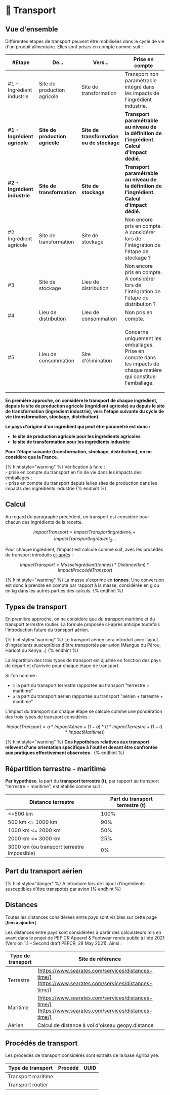 # 🚛 Transport

## Vue d'ensemble

Différentes étapes de transport peuvent être mobilisées dans le cycle de vie d'un produit alimentaire. Elles sont prises en compte comme suit :&#x20;

| #Etape                           | De...                           | Vers...                                   | Prise en compte                                                                                                             |
| -------------------------------- | ------------------------------- | ----------------------------------------- | --------------------------------------------------------------------------------------------------------------------------- |
| #1 - Ingrédient industrie        | Site de production agricole     | Site de transformation                    | Transport non paramétrable intégré dans les impacts de l'ingrédient industrie.                                              |
| **#1 - Ingrédient agricole**     | **Site de production agricole** | **Site de transformation ou de stockage** | **Transport paramétrable au niveau de la définition de l'ingrédient. Calcul d'impact dédié.**                               |
| **#2 - Ingrédient industrie**    | **Site de transformation**      | **Site de stockage**                      | **Transport paramétrable au niveau de la définition de l'ingrédient. Calcul d'impact dédié.**                               |
| <p>#2<br>Ingrédient agricole</p> | Site de transformation          | Site de stockage                          | Non encore pris en compte. A considérer lors de l'intégration de l'étape de stockage ?                                      |
| #3                               | Site de stockage                | Lieu de distribution                      | Non encore pris en compte. A considérer lors de l'intégration de l'étape de distribution ?                                  |
| #4                               | Lieu de distribution            | Lieu de consommation                      | Non pris en compte.                                                                                                         |
| #5                               | Lieu de consommation            | Site d'élimination                        | <p>Concerne uniquement les emballages.<br>Prise en compte dans les impacts de chaque matière qui constitue l'emballage.</p> |

**En première approche, on considère le transport de chaque ingrédient, depuis le site de production agricole (ingrédient agricole) ou depuis le site de transformation (ingrédient industrie), vers l'étape suivante du cycle de vie (transformation, stockage, distribution).**

**Le pays d'origine d'un ingrédient qui peut être paramétré est donc :**&#x20;

* **le site de production agricole pour les ingrédients agricoles**
* **le site de transformation pour les ingrédients industrie**

**Pour l'étape suivante (transformation, stockage, distribution), on ne considère que la France**.

{% hint style="warning" %}
Vérification à faire : \
\- prise en compte du transport en fin de vie dans les impacts des emballages ;\
\- prise en compte du transport depuis le/les sites de production dans les impacts des ingrédients industrie
{% endhint %}

## Calcul

Au regard du paragraphe précédent, un transport est considéré pour chacun des ingrédients de la recette.

$$
ImpactTransport = ImpactTransportIngrédient_1 + ImpactTransportIngrédient_2 ...
$$

Pour chaque ingrédient, l'impact est calculé comme suit, avec les procédés de transport introduits [ci-après](<transport (1).md#undefined>) :&#x20;

$$
ImpactTransport = MasseIngrédient (tonnes) * Distance (km) *  ImpactProccédéTransport
$$

{% hint style="warning" %}
La masse s'exprime en **tonnes**. Une conversion est donc à prendre en compte par rapport à la masse, considérée en g ou en kg dans les autres parties des calculs.&#x20;
{% endhint %}

## Types de transport

En première approche, on ne considère que du transport maritime et du transport terrestre routier. La formule proposée ci-après anticipe toutefois l'introduction future du transport aérien.

{% hint style="warning" %}
Le transport aérien sera introduit avec l'ajout d'ingrédients susceptibles d'être transportés par avion (Mangue du Pérou, Haricot du Kenya...)
{% endhint %}

La répartition des trois types de transport est ajustée en fonction des pays de départ et d'arrivée pour chaque étape de transport.

Si l'on nomme :

* `t` la part du transport terrestre rapportée au transport "terrestre + maritime"
* `a` la part du transport aérien rapportée au transport "aérien + terrestre + maritime"

L'impact du transport sur chaque étape se calcule comme une pondération des trois types de transport considérés :&#x20;

$$
ImpactTransport = a*ImpactAérien + (1-a)*(t*ImpactTerrestre+(1-t)*ImpactMaritime))
$$

{% hint style="warning" %}
**Ces hypothèses relatives aux transport relèvent d'une orientation spécifique à l'outil et devant être confrontée aux pratiques effectivement observées** .
{% endhint %}

## Répartition terrestre - maritime

**Par hypothèse**, la part du **transport terrestre (t)**, par rapport au transport "terrestre + maritime", est établie comme suit :&#x20;

| Distance terrestre                          | Part du transport terrestre (t) |
| ------------------------------------------- | ------------------------------- |
| <=500 km                                    | 100%                            |
| 500 km <= 1000 km                           | 90%                             |
| 1000 km <= 2000 km                          | 50%                             |
| 2000 km <= 3000 km                          | 25%                             |
| 3000 km (ou transport terrestre impossible) | 0%                              |

## Part du transport aérien

{% hint style="danger" %}
A introduire lors de l'ajout d'ingrédients susceptibles d'être transpotés par avion
{% endhint %}

## Distances

Toutes les distances considérées entre pays sont visibles sur cette page \[**lien à ajouter**]

Les distances entre pays sont considérées à partir des calculateurs mis en avant dans le projet de PEF CR Apparel & Footwear rendu public à l'été 2021 (Version 1.1 – Second draft PEFCR, 28 May 2021). Ainsi :

| Type de transport | Site de référence                                                                                        |
| ----------------- | -------------------------------------------------------------------------------------------------------- |
| Terrestre         | ​[https://www.searates.com/services/distances-time/](https://www.searates.com/services/distances-time/)​ |
| Maritime          | ​[https://www.searates.com/services/distances-time/](https://www.searates.com/services/distances-time/)​ |
| Aérien            | Calcul de distance à vol d'oiseau geopy.distance                                                         |

## Procédés de transport

Les procédés de transport considérés sont extraits de la base Agribalyse.&#x20;

| Type de transport  | Procédé | UUID |
| ------------------ | ------- | ---- |
| Transport maritime |         |      |
| Transport routier  |         |      |







